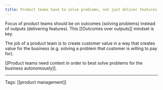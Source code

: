 ```yaml
---
title: Product teams have to solve problems, not just deliver features
---
```


Focus of product teams should be on outcomes (solving problems) instead of outputs (delivering features). This [[Outcomes over outputs]] mindset is key.

The job of a product team is to create customer value in a way that creates value for the business (e.g. solving a problem that customer is willing to pay for).

[[Product teams need context in order to best solve problems for the business autonomously]].

---

Tags: [[product management]]

